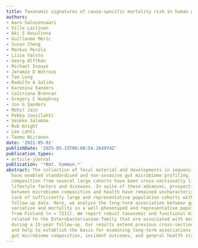 ```yaml
---
title: Taxonomic signatures of cause-specific mortality risk in human gut microbiome
authors:
- Aaro Salosensaari
- Ville Laitinen
- Aki S Havulinna
- Guillaume Meric
- Susan Cheng
- Markus Perola
- Liisa Valsta
- Georg Alfthan
- Michael Inouye
- Jeramie D Watrous
- Tao Long
- Rodolfo A Salido
- Karenina Sanders
- Caitriona Brennan
- Gregory C Humphrey
- Jon G Sanders
- Mohit Jain
- Pekka Jousilahti
- Veikko Salomaa
- Rob Knight
- Leo Lahti
- Teemu Niiranen
date: '2021-05-01'
publishDate: '2025-05-15T06:08:54.264974Z'
publication_types:
- article-journal
publication: '*Nat. Commun.*'
abstract: The collection of fecal material and developments in sequencing technologies
  have enabled standardised and non-invasive gut microbiome profiling. Microbiome
  composition from several large cohorts have been cross-sectionally linked to various
  lifestyle factors and diseases. In spite of these advances, prospective associations
  between microbiome composition and health have remained uncharacterised due to the
  lack of sufficiently large and representative population cohorts with comprehensive
  follow-up data. Here, we analyse the long-term association between gut microbiome
  variation and mortality in a well-phenotyped and representative population cohort
  from Finland (n = 7211). We report robust taxonomic and functional microbiome signatures
  related to the Enterobacteriaceae family that are associated with mortality risk
  during a 15-year follow-up. Our results extend previous cross-sectional studies,
  and help to establish the basis for examining long-term associations between human
  gut microbiome composition, incident outcomes, and general health status.
---
```

